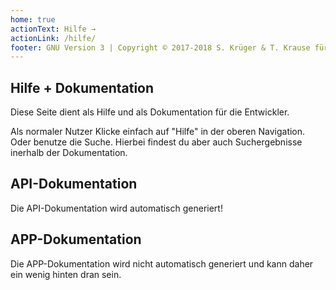 ```yaml
---
home: true
actionText: Hilfe →
actionLink: /hilfe/
footer: GNU Version 3 | Copyright © 2017-2018 S. Krüger & T. Krause für den EC-Nordbund
---
```


## Hilfe + Dokumentation

Diese Seite dient als Hilfe und als Dokumentation für die Entwickler.

Als normaler Nutzer Klicke einfach auf "Hilfe" in der oberen Navigation. Oder benutze die Suche. Hierbei findest du aber auch Suchergebnisse inerhalb der Dokumentation.

## API-Dokumentation

Die API-Dokumentation wird automatisch generiert!

## APP-Dokumentation

Die APP-Dokumentation wird nicht automatisch generiert und kann daher ein wenig hinten dran sein.
